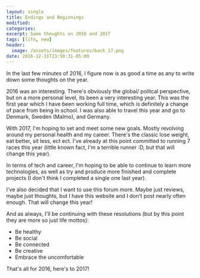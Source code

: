 ```yaml
---
layout: single
title: Endings and Beginnings
modified:
categories:
excerpt: Some thoughts on 2016 and 2017
tags: [life, new]
header:
  image: /assets/images/features/back_17.png
date: 2016-12-31T23:50:31-05:00
---
```


In the last few minutes of 2016, I figure now is as good a time as any to write down some thoughts on the year.

2016 was an interesting.  There's obviously the global/ politcal perspective, but on a more personal level, its been a very interesting year.  This was the first year which I have been working full time, which is definitely a change of pace from being in school.  I was also able to travel this year and go to Denmark, Sweden (Malmo), and Germany.

With 2017, I'm hoping to set and meet some new goals.  Mostly revolving around my personal health and my career.  There's the classic lose weight, eat better, sit less, ect ect.  I've already at this point committed to running 7 races this year (little known fact, I'm a terrible runner :D, but that will change this year).

In terms of tech and career, I'm hoping to be able to continue to learn more technologies, as well as try and produce more finished and complete projects (I don't think I completed a single one last year).   

I've also decided that I want to use this forum more.  Maybe just reviews, maybe just thoughts, but I have this website and I don't post nearly often enough.  That will change this year!

And as always, I'll be continuing with these resolutions (but by this point they are more so just life mottos):

* Be healthy  
* Be social  
* Be connected  
* Be creative  
* Embrace the uncomfortable  


That's all for 2016, here's to 2017!
